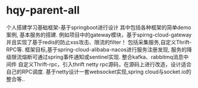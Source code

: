 # hqy-parent-all
个人搭建学习基础框架-基于springboot进行设计
其中包括各种框架的简单demo案例, 基本服务的搭建.
例如项目中的gateway模块，基于spirng-cloud-gateway并且实现了基于redis的防止xss攻击、限流的filter！
包括采集服务,自定义Thrift-RPC等.
框架目标,基于spring-cloud-alibaba-nacos进行服务注册发现, 服务的降级限流熔断可通过spring事件通知或sentinel实现. 整合kafka、rabbitmq消息中间件
自定义Thrift-rpc，引入thrift netty rpc源码，在源码上进行改造，设计适合自己的RPC调度.
基于netty设计一套websocket实现,spring cloud与socket.io的整合等..
